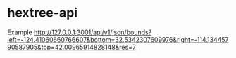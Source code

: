 # hextree-api

Example <http://127.0.0.1:3001/api/v1/json/bounds?left=-124.41060660766607&bottom=32.5342307609976&right=-114.13445790587905&top=42.00965914828148&res=7>
